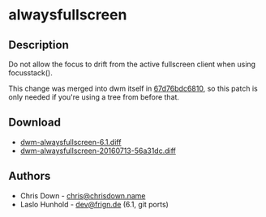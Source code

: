 alwaysfullscreen
================

Description
-----------
Do not allow the focus to drift from the active fullscreen client when using
focusstack().

This change was merged into dwm itself in
[67d76bdc6810](https://git.suckless.org/dwm/commit/67d76bdc68102df976177de351f65329d8683064.html),
so this patch is only needed if you're using a tree from before that.

Download
--------
* [dwm-alwaysfullscreen-6.1.diff](dwm-alwaysfullscreen-6.1.diff)
* [dwm-alwaysfullscreen-20160713-56a31dc.diff](dwm-alwaysfullscreen-20160713-56a31dc.diff)

Authors
-------
* Chris Down - <chris@chrisdown.name>
* Laslo Hunhold - <dev@frign.de> (6.1, git ports)
